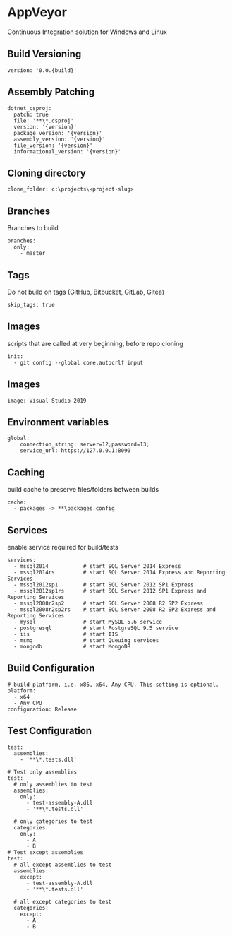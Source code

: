 # AppVeyor

Continuous Integration solution for Windows and Linux

## Build Versioning

```
version: '0.0.{build}'
```

## Assembly Patching

```
dotnet_csproj:
  patch: true
  file: '**\*.csproj'
  version: '{version}'
  package_version: '{version}'
  assembly_version: '{version}'
  file_version: '{version}'
  informational_version: '{version}'
```

## Cloning directory

```
clone_folder: c:\projects\<project-slug>
```

## Branches

Branches to build

```
branches:
  only:
    - master
```

## Tags

Do not build on tags (GitHub, Bitbucket, GitLab, Gitea)

```
skip_tags: true
```

## Images

scripts that are called at very beginning, before repo cloning

```
init:
  - git config --global core.autocrlf input
```

## Images

```
image: Visual Studio 2019
```

## Environment variables

```
global:
    connection_string: server=12;password=13;
    service_url: https://127.0.0.1:8090
```

## Caching

build cache to preserve files/folders between builds

```
cache:
  - packages -> **\packages.config
```

## Services

enable service required for build/tests

```
services:
  - mssql2014           # start SQL Server 2014 Express
  - mssql2014rs         # start SQL Server 2014 Express and Reporting Services
  - mssql2012sp1        # start SQL Server 2012 SP1 Express
  - mssql2012sp1rs      # start SQL Server 2012 SP1 Express and Reporting Services
  - mssql2008r2sp2      # start SQL Server 2008 R2 SP2 Express
  - mssql2008r2sp2rs    # start SQL Server 2008 R2 SP2 Express and Reporting Services
  - mysql               # start MySQL 5.6 service
  - postgresql          # start PostgreSQL 9.5 service
  - iis                 # start IIS
  - msmq                # start Queuing services
  - mongodb             # start MongoDB
```

## Build Configuration

```
# build platform, i.e. x86, x64, Any CPU. This setting is optional.
platform:
  - x64
  - Any CPU
configuration: Release
```

## Test Configuration

```
test:
  assemblies:
    - '**\*.tests.dll'

# Test only assemblies
test:
  # only assemblies to test
  assemblies:
    only:
      - test-assembly-A.dll
      - '**\*.tests.dll'

  # only categories to test
  categories:
    only:
      - A
      - B
# Test except assemblies
test:
  # all except assemblies to test
  assemblies:
    except:
      - test-assembly-A.dll
      - '**\*.tests.dll'

  # all except categories to test
  categories:
    except:
      - A
      - B
```

